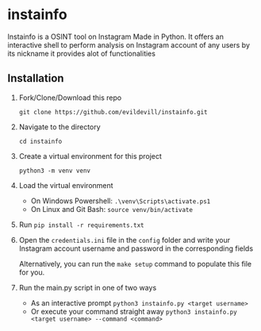 # instainfo
Instainfo is a OSINT tool on Instagram Made in Python. It offers an interactive shell to perform analysis on Instagram account of any users by its nickname it provides alot of functionalities

## Installation

1. Fork/Clone/Download this repo

    `git clone https://github.com/evildevill/instainfo.git`

2. Navigate to the directory

    `cd instainfo`
3. Create a virtual environment for this project

    `python3 -m venv venv`

4. Load the virtual environment
   - On Windows Powershell: `.\venv\Scripts\activate.ps1`
   - On Linux and Git Bash: `source venv/bin/activate`
  
5. Run `pip install -r requirements.txt`

6. Open the `credentials.ini` file in the `config` folder and write your Instagram account username and password in the corresponding fields
    
    Alternatively, you can run the `make setup` command to populate this file for you.

7. Run the main.py script in one of two ways

    * As an interactive prompt `python3 instainfo.py <target username>`
    * Or execute your command straight away `python3 instainfo.py <target username> --command <command>`
